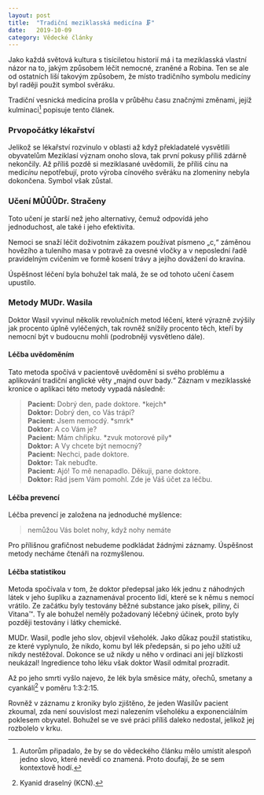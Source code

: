```yaml
---
layout: post
title:  "Tradiční meziklasská medicína 🗜"
date:   2019-10-09
category: Vědecké články
---
```


Jako každá světová kultura s tisíciletou historií má i ta meziklasská vlastní názor na to, jakým způsobem léčit nemocné, zraněné a Robina. Ten se ale od ostatních liší takovým způsobem, že místo tradičního symbolu medicíny byl raději použit symbol svěráku.

Tradiční vesnická medicína prošla v průběhu času značnými změnami, jejíž kulminaci[^1] popisuje tento článek.

### Prvopočátky lékařství
Jelikož se lékařství rozvinulo v oblasti až když překladatelé vysvětlili obyvatelům Meziklasí význam onoho slova, tak první pokusy příliš zdárně nekončily. Až příliš pozdě si meziklasané uvědomili, že příliš cínu na medi<em>cínu</em> nepotřebují, proto výroba cínového svěráku na zlomeniny nebyla dokončena. Symbol však zůstal.

### Učení MŮŮŮDr. Stračeny
Toto učení je starší než jeho alternativy, čemuž odpovídá jeho jednoduchost, ale také i jeho efektivita. 

Nemoci se snaží léčit doživotním zákazem používat písmeno „c,“ záměnou hovězího a tuleního masa v potravě za ovesné vločky a v neposlední řadě pravidelným cvičením ve formě kosení trávy a jejího dovážení do kravína.

Úspěšnost léčení byla bohužel tak malá, že se od tohoto učení časem upustilo.

### Metody MUDr. Wasila
Doktor Wasil vyvinul několik revolučních metod léčení, které výrazně zvýšily jak procento úplně vyléčených, tak rovněž snížily procento těch, kteří by nemocní být v budoucnu mohli (podrobněji vysvětleno dále).

#### Léčba uvědoměním
Tato metoda spočívá v pacientově uvědomění si svého problému a aplikování tradiční anglické věty „majnd ouvr bady.“ Záznam v meziklasské kronice o aplikaci této metody vypadá následně:

> **Pacient:**	Dobrý den, pade doktore. \*kejch\*  
> **Doktor:**	Dobrý den, co Vás trápí?  
> **Pacient:**	Jsem nemocdý. \*smrk\*  
> **Doktor:**	A co Vám je?  
> **Pacient:**	Mám chřipku. \*zvuk motorové pily\*  
> **Doktor:**	A Vy chcete být nemocný?  
> **Pacient:**	Nechci, pade doktore.  
> **Doktor:**	Tak nebuďte.  
> **Pacient:**	Ajó! To mě nenapadlo. Děkuji, pane doktore.  
> **Doktor:**	Rád jsem Vám pomohl. Zde je Váš účet za léčbu.

#### Léčba prevencí
Léčba prevencí je založena na jednoduché myšlence:

> nemůžou Vás bolet nohy, když nohy nemáte 

Pro přílišnou grafičnost nebudeme podkládat žádnými záznamy. Úspěšnost metody necháme čtenáři na rozmyšlenou.

#### Léčba statistikou
Metoda spočívala v tom, že doktor předepsal jako lék jednu z náhodných látek v jeho šuplíku a zaznamenával procento lidí, které se k němu s nemocí vrátilo. Ze začátku byly testovány běžné substance jako písek, piliny, či Vitana™. Ty ale bohužel neměly požadovaný léčebný účinek, proto byly později testovány i látky chemické. 

MUDr. Wasil, podle jeho slov, objevil všeholék. Jako důkaz použil statistiku, ze které vyplynulo, že nikdo, komu byl lék předepsán, si po jeho užití už nikdy nestěžoval. Dokonce se už nikdy u něho v ordinaci ani její blízkosti neukázal! Ingredience toho léku však doktor Wasil odmítal prozradit. 

Až po jeho smrti vyšlo najevo, že lék byla směsice máty, ořechů, smetany a cyankálí[^2] v poměru 1:3:2:15.

Rovněž v záznamu z kroniky bylo zjištěno, že jeden Wasilův pacient zkoumal, zda není souvislost mezi nalezením všeholéku a exponenciálním poklesem obyvatel. Bohužel se ve své práci příliš daleko nedostal, jelikož jej rozbolelo v krku.


[^1]: Autorům připadalo, že by se do vědeckého článku mělo umístit alespoň jedno slovo, které nevědí co znamená. Proto doufají, že se sem kontextově hodí.
[^2]: Kyanid draselný (KCN).
